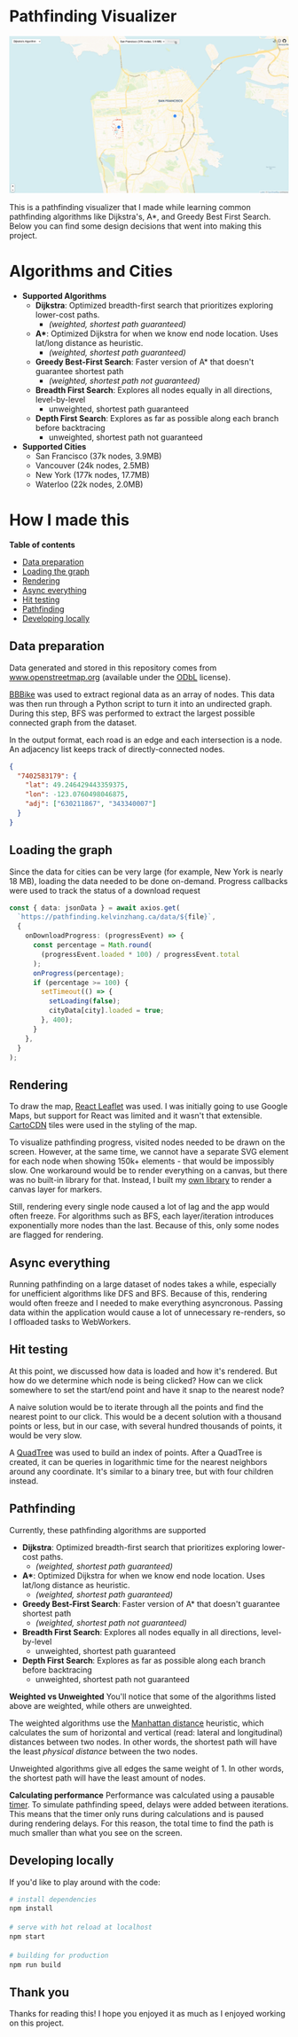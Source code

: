 <h1>Pathfinding Visualizer</h1>

![image](demo.gif)

This is a pathfinding visualizer that I made while learning common pathfinding algorithms like Dijkstra's, A\*, and Greedy Best First Search. Below you can find some design decisions that went into making this project.

# Algorithms and Cities

- **Supported Algorithms**
  - **Dijkstra**: Optimized breadth-first search that prioritizes exploring lower-cost paths.
    - _(weighted, shortest path guaranteed)_
  - **A\***: Optimized Dijkstra for when we know end node location. Uses lat/long distance as heuristic.
    - _(weighted, shortest path guaranteed)_
  - **Greedy Best-First Search**: Faster version of A\* that doesn't guarantee shortest path
    - _(weighted, shortest path not guaranteed)_
  - **Breadth First Search**: Explores all nodes equally in all directions, level-by-level
    - unweighted, shortest path guaranteed
  - **Depth First Search**: Explores as far as possible along each branch before backtracing
    - unweighted, shortest path not guaranteed
- **Supported Cities**
  - San Francisco (37k nodes, 3.9MB)
  - Vancouver (24k nodes, 2.5MB)
  - New York (177k nodes, 17.7MB)
  - Waterloo (22k nodes, 2.0MB)

# How I made this

**Table of contents**

- [Data preparation](https://github.com/hamza-szd/Pathfinding-Visualizer#data-preparation)
- [Loading the graph](https://github.com/hamza-szd/Pathfinding-Visualizer#loading-the-graph)
- [Rendering](https://github.com/hamza-szd/Pathfinding-Visualizer#rendering)
- [Async everything](https://github.com/hamza-szd/Pathfinding-Visualizer#async-everything)
- [Hit testing](https://github.com/hamza-szd/Pathfinding-Visualizer#hit-testing)
- [Pathfinding](https://github.com/hamza-szd/Pathfinding-Visualizer#pathfinding)
- [Developing locally](https://github.com/hamza-szd/Pathfinding-Visualizer#developing-locally)

## Data preparation

Data generated and stored in this repository comes from www.openstreetmap.org
(available under the [ODbL](https://opendatacommons.org/licenses/odbl/) license).

[BBBike](https://extract.bbbike.org/) was used to extract regional data as an array of nodes. This data was then run through a Python script to turn it into an undirected graph. During this step, BFS was performed to extract the largest possible connected graph from the dataset.

In the output format, each road is an edge and each intersection is a node. An adjacency list keeps track of directly-connected nodes.

```json
{
  "7402583179": {
    "lat": 49.246429443359375,
    "lon": -123.0760498046875,
    "adj": ["630211867", "343340007"]
  }
}
```

## Loading the graph

Since the data for cities can be very large (for example, New York is nearly 18 MB), loading the data needed to be done on-demand. Progress callbacks were used to track the status of a download request

```typescript
const { data: jsonData } = await axios.get(
  `https://pathfinding.kelvinzhang.ca/data/${file}`,
  {
    onDownloadProgress: (progressEvent) => {
      const percentage = Math.round(
        (progressEvent.loaded * 100) / progressEvent.total
      );
      onProgress(percentage);
      if (percentage >= 100) {
        setTimeout(() => {
          setLoading(false);
          cityData[city].loaded = true;
        }, 400);
      }
    },
  }
);
```

## Rendering

To draw the map, [React Leaflet](https://react-leaflet.js.org/) was used. I was initially going to use Google Maps, but support for React was limited and it wasn't that extensible. [CartoCDN](https://carto.com/help/building-maps/basemap-list/) tiles were used in the styling of the map.

To visualize pathfinding progress, visited nodes needed to be drawn on the screen. However, at the same time, we cannot have a separate SVG element for each node when showing 150k+ elements - that would be impossibly slow. One workaround would be to render everything on a canvas, but there was no built-in library for that. Instead, I built my [own library](https://github.com/hamza-szd/Pathfinding-Visualizer/blob/master/src/lib/react-leaflet-canvas-markers/CanvasMarkersLayer.js) to render a canvas layer for markers.

Still, rendering every single node caused a lot of lag and the app would often freeze. For algorithms such as BFS, each layer/iteration introduces exponentially more nodes than the last. Because of this, only some nodes are flagged for rendering.

## Async everything

Running pathfinding on a large dataset of nodes takes a while, especially for unefficient algorithms like DFS and BFS. Because of this, rendering would often freeze and I needed to make everything asyncronous. Passing data within the application would cause a lot of unnecessary re-renders, so I offloaded tasks to WebWorkers.

## Hit testing

At this point, we discussed how data is loaded and how it's rendered. But how do we determine which node is being clicked? How can we click somewhere to set the start/end point and have it snap to the nearest node?

A naive solution would be to iterate through all the points and find the nearest point to our click. This would be a decent solution with a thousand points or less, but in our case, with several hundred thousands of points, it would be very slow.

A [QuadTree](https://en.wikipedia.org/wiki/Quadtree) was used to build an index of points. After a QuadTree is created, it can be queries in logarithmic time for the nearest neighbors around any coordinate. It's similar to a binary tree, but with four children instead.

## Pathfinding

Currently, these pathfinding algorithms are supported

- **Dijkstra**: Optimized breadth-first search that prioritizes exploring lower-cost paths.
  - _(weighted, shortest path guaranteed)_
- **A\***: Optimized Dijkstra for when we know end node location. Uses lat/long distance as heuristic.
  - _(weighted, shortest path guaranteed)_
- **Greedy Best-First Search**: Faster version of A\* that doesn't guarantee shortest path
  - _(weighted, shortest path not guaranteed)_
- **Breadth First Search**: Explores all nodes equally in all directions, level-by-level
  - unweighted, shortest path guaranteed
- **Depth First Search**: Explores as far as possible along each branch before backtracing
  - unweighted, shortest path not guaranteed

**Weighted vs Unweighted**
You'll notice that some of the algorithms listed above are weighted, while others are unweighted.

The weighted algorithms use the [Manhattan distance](https://en.wiktionary.org/wiki/Manhattan_distance) heuristic, which calculates the sum of horizontal and vertical (read: lateral and longitudinal) distances between two nodes. In other words, the shortest path will have the least _physical distance_ between the two nodes.

Unweighted algorithms give all edges the same weight of 1. In other words, the shortest path will have the least amount of nodes.

**Calculating performance**
Performance was calculated using a pausable [timer](https://www.npmjs.com/package/timer-machine). To simulate pathfinding speed, delays were added between iterations. This means that the timer only runs during calculations and is paused during rendering delays. For this reason, the total time to find the path is much smaller than what you see on the screen.

## Developing locally

If you'd like to play around with the code:

```bash
# install dependencies
npm install

# serve with hot reload at localhost
npm start

# building for production
npm run build
```

## Thank you

Thanks for reading this! I hope you enjoyed it as much as I enjoyed working on this project.
